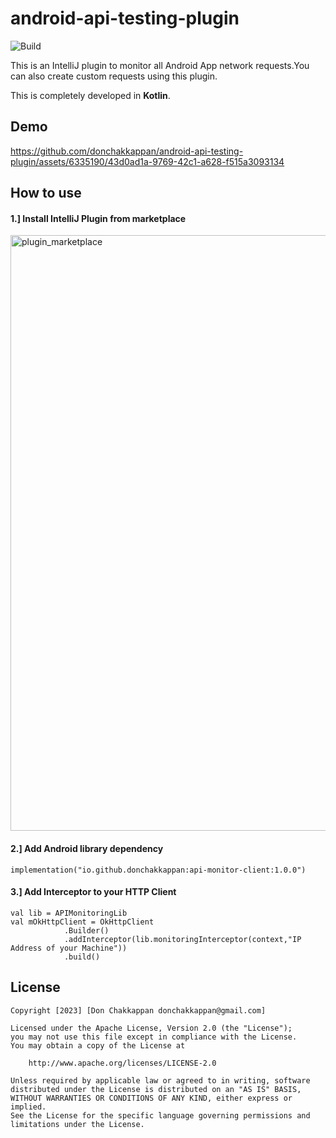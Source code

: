 # android-api-testing-plugin


![Build](https://github.com/donchakkappan/android-api-testing-plugin/actions/workflows/android.yml/badge.svg)

This is an IntelliJ plugin to monitor all Android App network requests.You can also create custom requests using this plugin.

This is completely developed in **Kotlin**.

## Demo

https://github.com/donchakkappan/android-api-testing-plugin/assets/6335190/43d0ad1a-9769-42c1-a628-f515a3093134

## How to use

#### 1.] Install IntelliJ Plugin from marketplace
<img width="953" alt="plugin_marketplace" src="https://github.com/donchakkappan/android-api-testing-plugin/assets/6335190/268b0c4d-2b38-4345-8982-a62117f59b0b">

#### 2.] Add Android library dependency
```
implementation("io.github.donchakkappan:api-monitor-client:1.0.0")
```
#### 3.] Add Interceptor to your HTTP Client
```
val lib = APIMonitoringLib
val mOkHttpClient = OkHttpClient
            .Builder()
            .addInterceptor(lib.monitoringInterceptor(context,"IP Address of your Machine"))
            .build()
```

## License

```license
Copyright [2023] [Don Chakkappan donchakkappan@gmail.com]

Licensed under the Apache License, Version 2.0 (the "License");
you may not use this file except in compliance with the License.
You may obtain a copy of the License at

    http://www.apache.org/licenses/LICENSE-2.0

Unless required by applicable law or agreed to in writing, software
distributed under the License is distributed on an "AS IS" BASIS,
WITHOUT WARRANTIES OR CONDITIONS OF ANY KIND, either express or implied.
See the License for the specific language governing permissions and
limitations under the License.
```

